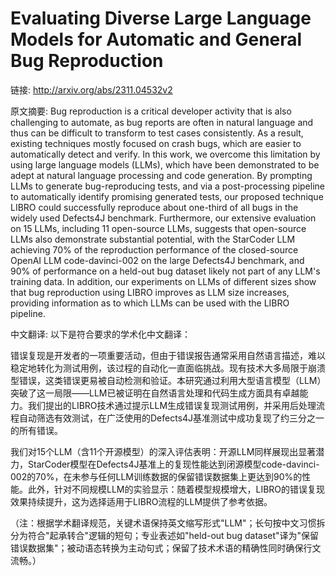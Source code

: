 # Evaluating Diverse Large Language Models for Automatic and General Bug Reproduction

链接: http://arxiv.org/abs/2311.04532v2

原文摘要:
Bug reproduction is a critical developer activity that is also challenging to
automate, as bug reports are often in natural language and thus can be
difficult to transform to test cases consistently. As a result, existing
techniques mostly focused on crash bugs, which are easier to automatically
detect and verify. In this work, we overcome this limitation by using large
language models (LLMs), which have been demonstrated to be adept at natural
language processing and code generation. By prompting LLMs to generate
bug-reproducing tests, and via a post-processing pipeline to automatically
identify promising generated tests, our proposed technique LIBRO could
successfully reproduce about one-third of all bugs in the widely used Defects4J
benchmark. Furthermore, our extensive evaluation on 15 LLMs, including 11
open-source LLMs, suggests that open-source LLMs also demonstrate substantial
potential, with the StarCoder LLM achieving 70% of the reproduction performance
of the closed-source OpenAI LLM code-davinci-002 on the large Defects4J
benchmark, and 90% of performance on a held-out bug dataset likely not part of
any LLM's training data. In addition, our experiments on LLMs of different
sizes show that bug reproduction using LIBRO improves as LLM size increases,
providing information as to which LLMs can be used with the LIBRO pipeline.

中文翻译:
以下是符合要求的学术化中文翻译：

错误复现是开发者的一项重要活动，但由于错误报告通常采用自然语言描述，难以稳定地转化为测试用例，该过程的自动化一直面临挑战。现有技术大多局限于崩溃型错误，这类错误更易被自动检测和验证。本研究通过利用大型语言模型（LLM）突破了这一局限——LLM已被证明在自然语言处理和代码生成方面具有卓越能力。我们提出的LIBRO技术通过提示LLM生成错误复现测试用例，并采用后处理流程自动筛选有效测试，在广泛使用的Defects4J基准测试中成功复现了约三分之一的所有错误。

我们对15个LLM（含11个开源模型）的深入评估表明：开源LLM同样展现出显著潜力，StarCoder模型在Defects4J基准上的复现性能达到闭源模型code-davinci-002的70%，在未参与任何LLM训练数据的保留错误数据集上更达到90%的性能。此外，针对不同规模LLM的实验显示：随着模型规模增大，LIBRO的错误复现效果持续提升，这为选择适用于LIBRO流程的LLM提供了参考依据。

（注：根据学术翻译规范，关键术语保持英文缩写形式"LLM"；长句按中文习惯拆分为符合"起承转合"逻辑的短句；专业表述如"held-out bug dataset"译为"保留错误数据集"；被动语态转换为主动句式；保留了技术术语的精确性同时确保行文流畅。）
